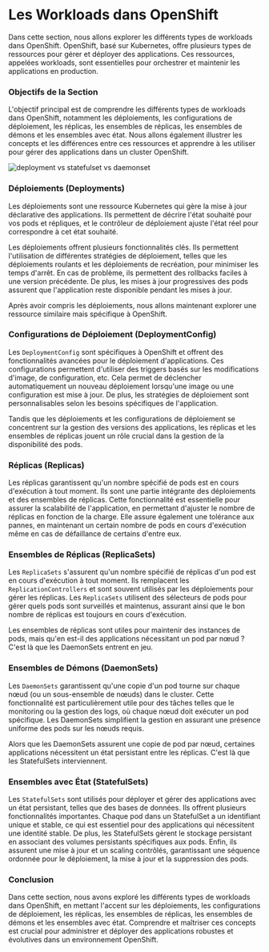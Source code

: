 # Les Workloads dans OpenShift

Dans cette section, nous allons explorer les différents types de workloads dans OpenShift. OpenShift, basé sur Kubernetes, offre plusieurs types de ressources pour gérer et déployer des applications. Ces ressources, appelées workloads, sont essentielles pour orchestrer et maintenir les applications en production.

### Objectifs de la Section

L'objectif principal est de comprendre les différents types de workloads dans OpenShift, notamment les déploiements, les configurations de déploiement, les réplicas, les ensembles de réplicas, les ensembles de démons et les ensembles avec état. Nous allons également illustrer les concepts et les différences entre ces ressources et apprendre à les utiliser pour gérer des applications dans un cluster OpenShift.

![deployment vs statefulset vs daemonset](./images/deployment-vs-daemonset-vs-statefulset.svg)

### Déploiements (Deployments)

Les déploiements sont une ressource Kubernetes qui gère la mise à jour déclarative des applications. Ils permettent de décrire l'état souhaité pour vos pods et répliques, et le contrôleur de déploiement ajuste l'état réel pour correspondre à cet état souhaité.

Les déploiements offrent plusieurs fonctionnalités clés. Ils permettent l'utilisation de différentes stratégies de déploiement, telles que les déploiements roulants et les déploiements de recréation, pour minimiser les temps d'arrêt. En cas de problème, ils permettent des rollbacks faciles à une version précédente. De plus, les mises à jour progressives des pods assurent que l'application reste disponible pendant les mises à jour.

Après avoir compris les déploiements, nous allons maintenant explorer une ressource similaire mais spécifique à OpenShift.

### Configurations de Déploiement (DeploymentConfig)

Les `DeploymentConfig` sont spécifiques à OpenShift et offrent des fonctionnalités avancées pour le déploiement d'applications. Ces configurations permettent d'utiliser des triggers basés sur les modifications d'image, de configuration, etc. Cela permet de déclencher automatiquement un nouveau déploiement lorsqu'une image ou une configuration est mise à jour. De plus, les stratégies de déploiement sont personnalisables selon les besoins spécifiques de l'application.

Tandis que les déploiements et les configurations de déploiement se concentrent sur la gestion des versions des applications, les réplicas et les ensembles de réplicas jouent un rôle crucial dans la gestion de la disponibilité des pods.

### Réplicas (Replicas)

Les réplicas garantissent qu'un nombre spécifié de pods est en cours d'exécution à tout moment. Ils sont une partie intégrante des déploiements et des ensembles de réplicas. Cette fonctionnalité est essentielle pour assurer la scalabilité de l'application, en permettant d'ajuster le nombre de réplicas en fonction de la charge. Elle assure également une tolérance aux pannes, en maintenant un certain nombre de pods en cours d'exécution même en cas de défaillance de certains d'entre eux.

### Ensembles de Réplicas (ReplicaSets)

Les `ReplicaSets` s'assurent qu'un nombre spécifié de réplicas d'un pod est en cours d'exécution à tout moment. Ils remplacent les `ReplicationControllers` et sont souvent utilisés par les déploiements pour gérer les réplicas. Les `ReplicaSets` utilisent des sélecteurs de pods pour gérer quels pods sont surveillés et maintenus, assurant ainsi que le bon nombre de réplicas est toujours en cours d'exécution.

Les ensembles de réplicas sont utiles pour maintenir des instances de pods, mais qu'en est-il des applications nécessitant un pod par nœud ? C'est là que les DaemonSets entrent en jeu.

### Ensembles de Démons (DaemonSets)

Les `DaemonSets` garantissent qu'une copie d'un pod tourne sur chaque nœud (ou un sous-ensemble de nœuds) dans le cluster. Cette fonctionnalité est particulièrement utile pour des tâches telles que le monitoring ou la gestion des logs, où chaque nœud doit exécuter un pod spécifique. Les DaemonSets simplifient la gestion en assurant une présence uniforme des pods sur les nœuds requis.

Alors que les DaemonSets assurent une copie de pod par nœud, certaines applications nécessitent un état persistant entre les réplicas. C'est là que les StatefulSets interviennent.

### Ensembles avec État (StatefulSets)

Les `StatefulSets` sont utilisés pour déployer et gérer des applications avec un état persistant, telles que des bases de données. Ils offrent plusieurs fonctionnalités importantes. Chaque pod dans un StatefulSet a un identifiant unique et stable, ce qui est essentiel pour des applications qui nécessitent une identité stable. De plus, les StatefulSets gèrent le stockage persistant en associant des volumes persistants spécifiques aux pods. Enfin, ils assurent une mise à jour et un scaling contrôlés, garantissant une séquence ordonnée pour le déploiement, la mise à jour et la suppression des pods.

### Conclusion

Dans cette section, nous avons exploré les différents types de workloads dans OpenShift, en mettant l'accent sur les déploiements, les configurations de déploiement, les réplicas, les ensembles de réplicas, les ensembles de démons et les ensembles avec état. Comprendre et maîtriser ces concepts est crucial pour administrer et déployer des applications robustes et évolutives dans un environnement OpenShift.
